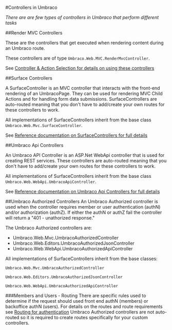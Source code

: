 #Controllers in Umbraco

_There are are few types of controllers in Umbraco that perform different tasks_

##Render MVC Controllers

These are the controllers that get executed when rendering content during an Umbraco route. 

These controllers are of type `Umbraco.Web.MVC.RenderMvcController`.

See [Controller & Action Selection for details on using these controllers](../Default-Routing/Controller-Selection/)

##Surface Controllers

A SurfaceController is an MVC controller that interacts with the front-end rendering of an UmbracoPage. 
They can be used for rendering MVC Child Actions and for handling form data submissions. 
SurfaceControllers are auto-routed meaning that you don't have to add/create your own routes for these controllers to work. 

All implementations of SurfaceControllers inherit from the base class `Umbraco.Web.Mvc.SurfaceController`.

See [Reference documentation on SurfaceControllers for full details](../../../Reference/Routing/surface-controllers.md)

##Umbraco Api Controllers   

An Umbraco API Controller is an ASP.Net WebApi controller that is used for creating REST services. 
These controllers are auto-routed meaning that you don't have to add/create your own routes for these controllers to work.

All implementations of SurfaceControllers inherit from the base class `Umbraco.Web.WebApi.UmbracoApiController`.

See [Reference documentation on Umbraco Api Controllers for full details](../../../Reference/Routing/WebApi/index.md)

##Umbraco Authorized Controllers
An Umbraco Authorized controller is used when the controller requires member or user authentication (authN) and/or authorization (authZ).  If either the authN or authZ fail the controller will return a "401 - unathorized response."  

The Umbraco Authorized controllers are:

* Umbraco.Web.Mvc.UmbracoAuthorizedController
* Umbraco.Web.Editors.UmbracoAuthorizedJsonController
* Umbraco.Web.WebApi.UmbracoAuthorizedApiController

All implementations of SurfaceControllers inherit from the base classes:

`Umbraco.Web.Mvc.UmbracoAuthorizedController`

`Umbraco.Web.Editors.UmbracoAuthorizedJsonController`

`Umbraco.Web.WebApi.UmbracoAuthorizedApiController`

###Members and Users - Routing
There are specific rules used to determine if the request should used front end authN (members) or backoffice authN (users).  For details on the routes and route requirements see [Routing for authentication](../../../Reference/Routing/Authorized/index.md)  Umbraco Authorized controllers are not auto-routed so it is required to create routes specifically for your custom controllers.